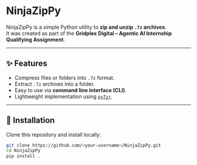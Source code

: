 # NinjaZipPy

NinjaZipPy is a simple Python utility to **zip and unzip `.7z` archives**.  
It was created as part of the **Gridplex Digital – Agentic AI Internship Qualifying Assignment**.

---

## ✨ Features
- Compress files or folders into `.7z` format.  
- Extract `.7z` archives into a folder.  
- Easy to use via **command line interface (CLI)**.  
- Lightweight implementation using [`py7zr`](https://pypi.org/project/py7zr/).

---

## 🚀 Installation

Clone this repository and install locally:

```bash
git clone https://github.com/<your-username>/NinjaZipPy.git
cd NinjaZipPy
pip install .
